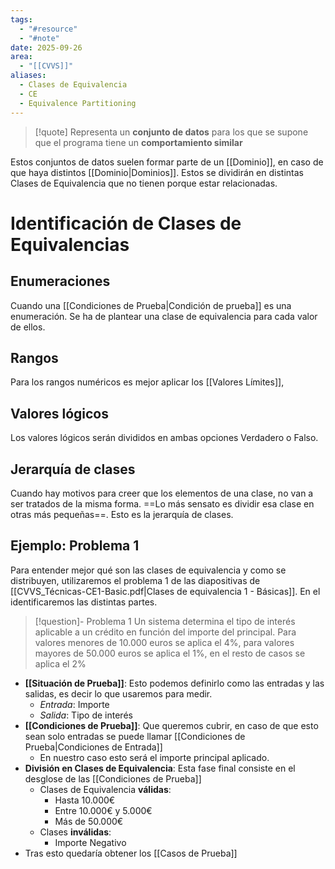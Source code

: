 ```yaml
---
tags:
  - "#resource"
  - "#note"
date: 2025-09-26
area:
  - "[[CVVS]]"
aliases:
  - Clases de Equivalencia
  - CE
  - Equivalence Partitioning
---
```

> [!quote]
> Representa un **conjunto de datos** para los que se supone que el programa tiene un **comportamiento similar**

Estos conjuntos de datos suelen formar parte de un [[Dominio]], en caso de que haya distintos [[Dominio|Dominios]]. Estos se dividirán en distintas Clases de Equivalencia que no tienen porque estar relacionadas.
# Identificación de  Clases de Equivalencias
## Enumeraciones
Cuando una [[Condiciones de Prueba|Condición de prueba]] es una enumeración. Se ha de plantear una clase de equivalencia para cada valor de ellos.
## Rangos
Para los rangos numéricos es mejor aplicar los [[Valores Límites]], 
## Valores lógicos
Los valores lógicos serán divididos en ambas opciones Verdadero o Falso.
## Jerarquía de clases
Cuando hay motivos para creer que los elementos de una clase, no van a ser tratados de la misma forma. ==Lo más sensato es dividir esa clase en otras más pequeñas==. Esto es la jerarquía de clases.

## Ejemplo: Problema 1
Para entender mejor qué son las clases de equivalencia y como se distribuyen, utilizaremos el problema 1 de las diapositivas de [[CVVS_Técnicas-CE1-Basic.pdf|Clases de equivalencia 1 - Básicas]]. En el identificaremos las distintas partes.
> [!question]- Problema 1
> Un sistema determina el tipo de interés aplicable a un crédito en función del importe del principal. Para valores menores de 10.000 euros se aplica el 4%, para valores mayores de 50.000 euros se aplica el 1%, en el resto de casos se aplica el 2%

- **[[Situación de Prueba]]**: Esto podemos definirlo como las entradas y las salidas,  es decir lo que usaremos para medir.
	- *Entrada*: Importe
	- *Salida*: Tipo de interés
- **[[Condiciones de Prueba]]**: Que queremos cubrir, en caso de que esto sean solo entradas se puede llamar [[Condiciones de Prueba|Condiciones de Entrada]]
	- En nuestro caso esto será el importe principal aplicado.
- **División en Clases de Equivalencia**: Esta fase final consiste en el desglose de las [[Condiciones de Prueba]]
	- Clases de Equivalencia **válidas**:
		- Hasta 10.000€
		- Entre 10.000€ y 5.000€
		- Más de 50.000€
	- Clases **inválidas**:
		- Importe Negativo
- Tras esto quedaría obtener los [[Casos de Prueba]]
